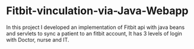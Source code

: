 # Fitbit-vinculation-via-Java-Webapp
In this project I developed an implementation of Fitbit api with java beans and servlets to sync a patient to an fitbit account, It has 3 levels of login with Doctor, nurse and IT.
